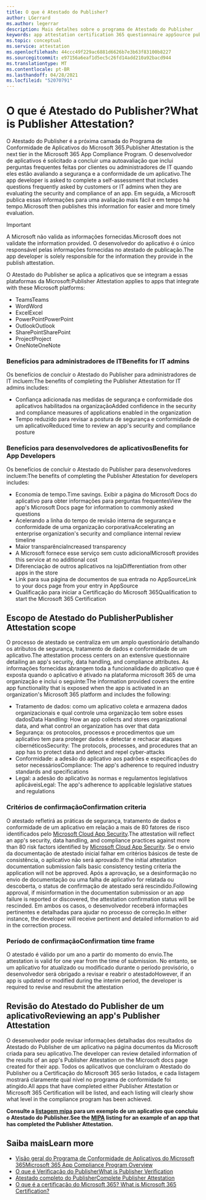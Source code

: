 ```yaml
---
title: O que é Atestado do Publisher?
author: LGerrard
ms.author: legerrar
description: Mais detalhes sobre o programa de Atestado do Publisher
keywords: app attestation certification 365 questionnaire appSource publisher
ms.topic: conceptual
ms.service: attestation
ms.openlocfilehash: 44ccc49f229ac6881d6626b7e3b63f83100b8227
ms.sourcegitcommit: e97156a6eaf1d5ec5c26fd14add210a92bacd944
ms.translationtype: MT
ms.contentlocale: pt-BR
ms.lasthandoff: 04/28/2021
ms.locfileid: "52070791"
---
```

# <a name="what-is-publisher-attestation"></a><span data-ttu-id="7b395-104">O que é Atestado do Publisher?</span><span class="sxs-lookup"><span data-stu-id="7b395-104">What is Publisher Attestation?</span></span>

<span data-ttu-id="7b395-105">O Atestado do Publisher é a próxima camada do Programa de Conformidade de Aplicativos do Microsoft 365.</span><span class="sxs-lookup"><span data-stu-id="7b395-105">Publisher Attestation is the next tier in the Microsoft 365 App Compliance Program.</span></span> <span data-ttu-id="7b395-106">O desenvolvedor de aplicativos é solicitado a concluir uma autoavaliação que inclui perguntas frequentes feitas por clientes ou administradores de IT quando eles estão avaliando a segurança e a conformidade de um aplicativo.</span><span class="sxs-lookup"><span data-stu-id="7b395-106">The app developer is asked to complete a self-assessment that includes questions frequently asked by customers or IT admins when they are evaluating the security and compliance of an app.</span></span> <span data-ttu-id="7b395-107">Em seguida, a Microsoft publica essas informações para uma avaliação mais fácil e em tempo há tempo.</span><span class="sxs-lookup"><span data-stu-id="7b395-107">Microsoft then publishes this information for easier and more timely evaluation.</span></span>

> [!IMPORTANT]
> <span data-ttu-id="7b395-108">A Microsoft não valida as informações fornecidas.</span><span class="sxs-lookup"><span data-stu-id="7b395-108">Microsoft does not validate the information provided.</span></span> <span data-ttu-id="7b395-109">O desenvolvedor do aplicativo é o único responsável pelas informações fornecidas no atestado de publicação.</span><span class="sxs-lookup"><span data-stu-id="7b395-109">The app developer is solely responsible for the information they provide in the publish attestation.</span></span> 

<span data-ttu-id="7b395-110">O Atestado do Publisher se aplica a aplicativos que se integram a essas plataformas da Microsoft:</span><span class="sxs-lookup"><span data-stu-id="7b395-110">Publisher Attestation applies to apps that integrate with these Microsoft platforms:</span></span>
- <span data-ttu-id="7b395-111">Teams</span><span class="sxs-lookup"><span data-stu-id="7b395-111">Teams</span></span>
- <span data-ttu-id="7b395-112">Word</span><span class="sxs-lookup"><span data-stu-id="7b395-112">Word</span></span>
- <span data-ttu-id="7b395-113">Excel</span><span class="sxs-lookup"><span data-stu-id="7b395-113">Excel</span></span>
- <span data-ttu-id="7b395-114">PowerPoint</span><span class="sxs-lookup"><span data-stu-id="7b395-114">PowerPoint</span></span> 
- <span data-ttu-id="7b395-115">Outlook</span><span class="sxs-lookup"><span data-stu-id="7b395-115">Outlook</span></span>
- <span data-ttu-id="7b395-116">SharePoint</span><span class="sxs-lookup"><span data-stu-id="7b395-116">SharePoint</span></span>
- <span data-ttu-id="7b395-117">Project</span><span class="sxs-lookup"><span data-stu-id="7b395-117">Project</span></span>
- <span data-ttu-id="7b395-118">OneNote</span><span class="sxs-lookup"><span data-stu-id="7b395-118">OneNote</span></span>

### <a name="benefits-for-it-admins"></a><span data-ttu-id="7b395-119">Benefícios para administradores de IT</span><span class="sxs-lookup"><span data-stu-id="7b395-119">Benefits for IT admins</span></span>
<span data-ttu-id="7b395-120">Os benefícios de concluir o Atestado do Publisher para administradores de IT incluem:</span><span class="sxs-lookup"><span data-stu-id="7b395-120">The benefits of completing the Publisher Attestation for IT admins includes:</span></span>
-   <span data-ttu-id="7b395-121">Confiança adicionada nas medidas de segurança e conformidade dos aplicativos habilitados na organização</span><span class="sxs-lookup"><span data-stu-id="7b395-121">Added confidence in the security and compliance measures of applications enabled in the organization</span></span>
-   <span data-ttu-id="7b395-122">Tempo reduzido para revisar a postura de segurança e conformidade de um aplicativo</span><span class="sxs-lookup"><span data-stu-id="7b395-122">Reduced time to review an app's security and compliance posture</span></span>

### <a name="benefits-for-app-developers"></a><span data-ttu-id="7b395-123">Benefícios para desenvolvedores de aplicativos</span><span class="sxs-lookup"><span data-stu-id="7b395-123">Benefits for App Developers</span></span> 
<span data-ttu-id="7b395-124">Os benefícios de concluir o Atestado do Publisher para desenvolvedores incluem:</span><span class="sxs-lookup"><span data-stu-id="7b395-124">The benefits of completing the Publisher Attestation for developers includes:</span></span> 
-   <span data-ttu-id="7b395-125">Economia de tempo.</span><span class="sxs-lookup"><span data-stu-id="7b395-125">Time savings.</span></span> <span data-ttu-id="7b395-126">Exibir a página do Microsoft Docs do aplicativo para obter informações para perguntas frequentes</span><span class="sxs-lookup"><span data-stu-id="7b395-126">View the app's Microsoft Docs page for information to commonly asked questions</span></span>
-   <span data-ttu-id="7b395-127">Acelerando a linha do tempo de revisão interna de segurança e conformidade de uma organização corporativa</span><span class="sxs-lookup"><span data-stu-id="7b395-127">Accelerating an enterprise organization's security and compliance internal review timeline</span></span>
-   <span data-ttu-id="7b395-128">Maior transparência</span><span class="sxs-lookup"><span data-stu-id="7b395-128">Increased transparency</span></span>
- <span data-ttu-id="7b395-129">A Microsoft fornece esse serviço sem custo adicional</span><span class="sxs-lookup"><span data-stu-id="7b395-129">Microsoft provides this service at no additional cost</span></span>
-   <span data-ttu-id="7b395-130">Diferenciação de outros aplicativos na loja</span><span class="sxs-lookup"><span data-stu-id="7b395-130">Differentiation from other apps in the store</span></span>
-   <span data-ttu-id="7b395-131">Link para sua página de documentos de sua entrada no AppSource</span><span class="sxs-lookup"><span data-stu-id="7b395-131">Link to your docs page from your entry in AppSource</span></span>
-   <span data-ttu-id="7b395-132">Qualificação para iniciar a Certificação do Microsoft 365</span><span class="sxs-lookup"><span data-stu-id="7b395-132">Qualification to start the Microsoft 365 Certification</span></span>


## <a name="publisher-attestation-scope"></a><span data-ttu-id="7b395-133">Escopo de Atestado do Publisher</span><span class="sxs-lookup"><span data-stu-id="7b395-133">Publisher Attestation scope</span></span>

<span data-ttu-id="7b395-134">O processo de atestado se centraliza em um amplo questionário detalhando os atributos de segurança, tratamento de dados e conformidade de um aplicativo.</span><span class="sxs-lookup"><span data-stu-id="7b395-134">The attestation process centers on an extensive questionnaire detailing an app's security, data handling, and compliance attributes.</span></span> <span data-ttu-id="7b395-135">As informações fornecidas abrangem toda a funcionalidade do aplicativo que é exposta quando o aplicativo é ativado na plataforma microsoft 365 de uma organização e inclui o seguinte:</span><span class="sxs-lookup"><span data-stu-id="7b395-135">The information provided covers the entire app functionality that is exposed when the app is activated in an organization's Microsoft 365 platform and includes the following:</span></span>

- <span data-ttu-id="7b395-136">Tratamento de dados: como um aplicativo coleta e armazena dados organizacionais e qual controle uma organização tem sobre esses dados</span><span class="sxs-lookup"><span data-stu-id="7b395-136">Data Handling: How an app collects and stores organizational data, and what control an organization has over that data</span></span>
- <span data-ttu-id="7b395-137">Segurança: os protocolos, processos e procedimentos que um aplicativo tem para proteger dados e detectar e rechacar ataques cibernéticos</span><span class="sxs-lookup"><span data-stu-id="7b395-137">Security: The protocols, processes, and procedures that an app has to protect data and detect and repel cyber-attacks</span></span>
- <span data-ttu-id="7b395-138">Conformidade: a adesão do aplicativo aos padrões e especificações do setor necessários</span><span class="sxs-lookup"><span data-stu-id="7b395-138">Compliance: The app's adherence to required industry standards and specifications</span></span>
- <span data-ttu-id="7b395-139">Legal: a adesão do aplicativo às normas e regulamentos legislativos aplicáveis</span><span class="sxs-lookup"><span data-stu-id="7b395-139">Legal: The app's adherence to applicable legislative statues and regulations</span></span>

### <a name="confirmation-criteria"></a><span data-ttu-id="7b395-140">Critérios de confirmação</span><span class="sxs-lookup"><span data-stu-id="7b395-140">Confirmation criteria</span></span>

<span data-ttu-id="7b395-141">O atestado refletirá as práticas de segurança, tratamento de dados e conformidade de um aplicativo em relação a mais de 80 fatores de risco identificados pelo [Microsoft Cloud App Security](https://www.microsoft.com/microsoft-365/enterprise-mobility-security/cloud-app-security).</span><span class="sxs-lookup"><span data-stu-id="7b395-141">The attestation will reflect an app's security, data handling, and compliance practices against more than 80 risk factors identified by [Microsoft Cloud App Security](https://www.microsoft.com/microsoft-365/enterprise-mobility-security/cloud-app-security).</span></span> <span data-ttu-id="7b395-142">Se o envio da documentação de atestado inicial falhar em critérios básicos de teste de consistência, o aplicativo não será aprovado.</span><span class="sxs-lookup"><span data-stu-id="7b395-142">If the initial attestation documentation submission fails basic consistency testing criteria the application will not be approved.</span></span> <span data-ttu-id="7b395-143">Após a aprovação, se a desinformação no envio de documentação ou uma falha de aplicativo for relatada ou descoberta, o status de confirmação de atestado será rescindido.</span><span class="sxs-lookup"><span data-stu-id="7b395-143">Following approval, if misinformation in the documentation submission or an app failure is reported or discovered, the attestation confirmation status will be rescinded.</span></span> <span data-ttu-id="7b395-144">Em ambos os casos, o desenvolvedor receberá informações pertinentes e detalhadas para ajudar no processo de correção.</span><span class="sxs-lookup"><span data-stu-id="7b395-144">In either instance, the developer will receive pertinent and detailed information to aid in the correction process.</span></span>

### <a name="confirmation-time-frame"></a><span data-ttu-id="7b395-145">Período de confirmação</span><span class="sxs-lookup"><span data-stu-id="7b395-145">Confirmation time frame</span></span>

<span data-ttu-id="7b395-146">O atestado é válido por um ano a partir do momento do envio.</span><span class="sxs-lookup"><span data-stu-id="7b395-146">The attestation is valid for one year from the time of submission.</span></span> <span data-ttu-id="7b395-147">No entanto, se um aplicativo for atualizado ou modificado durante o período provisório, o desenvolvedor será obrigado a revisar e reabrir o atestado</span><span class="sxs-lookup"><span data-stu-id="7b395-147">However, if an app is updated or modified during the interim period, the developer is required to revise and resubmit the attestation</span></span>

## <a name="reviewing-an-apps-publisher-attestation"></a><span data-ttu-id="7b395-148">Revisão do Atestado do Publisher de um aplicativo</span><span class="sxs-lookup"><span data-stu-id="7b395-148">Reviewing an app's Publisher Attestation</span></span>

<span data-ttu-id="7b395-149">O desenvolvedor pode revisar informações detalhadas dos resultados do Atestado do Publisher de um aplicativo na página documentos da Microsoft criada para seu aplicativo.</span><span class="sxs-lookup"><span data-stu-id="7b395-149">The developer can review detailed information of the results of an app's Publisher Attestation on the Microsoft docs page created for their app.</span></span> <span data-ttu-id="7b395-150">Todos os aplicativos que concluíram o Atestado do Publisher ou a Certificação do Microsoft 365 serão listados, e cada listagem mostrará claramente qual nível no programa de conformidade foi atingido.</span><span class="sxs-lookup"><span data-stu-id="7b395-150">All apps that have completed either Publisher Attestation or Microsoft 365 Certification will be listed, and each listing will clearly show what level in the compliance program has been achieved.</span></span>

<span data-ttu-id="7b395-151">**Consulte a [listagem mipa](https://docs.microsoft.com/microsoft-365-app-certification/teams/iglobe-mipa-your-personal-assistant?pivots=mcas) para um exemplo de um aplicativo que concluiu o Atestado do Publisher.**</span><span class="sxs-lookup"><span data-stu-id="7b395-151">**See the [MIPA](https://docs.microsoft.com/microsoft-365-app-certification/teams/iglobe-mipa-your-personal-assistant?pivots=mcas) listing for an example of an app that has completed the Publisher Attestation.**</span></span> 

## <a name="learn-more"></a><span data-ttu-id="7b395-152">Saiba mais</span><span class="sxs-lookup"><span data-stu-id="7b395-152">Learn more</span></span>

* [<span data-ttu-id="7b395-153">Visão geral do Programa de Conformidade de Aplicativos do Microsoft 365</span><span class="sxs-lookup"><span data-stu-id="7b395-153">Microsoft 365 App Compliance Program Overview</span></span>](~/overview.md)
* [<span data-ttu-id="7b395-154">O que é Verificação do Publisher</span><span class="sxs-lookup"><span data-stu-id="7b395-154">What is Publisher Verification</span></span>](https://docs.microsoft.com/azure/active-directory/develop/publisher-verification-overview)
* [<span data-ttu-id="7b395-155">Atestado completo do Publisher</span><span class="sxs-lookup"><span data-stu-id="7b395-155">Complete Publisher Attestation</span></span>](~/docs/attestation.md)  
* [<span data-ttu-id="7b395-156">O que é a certificação do Microsoft 365? </span><span class="sxs-lookup"><span data-stu-id="7b395-156">What is Microsoft 365 Certification? </span></span>](~/docs/enterprise-app-certification-guide.md)
